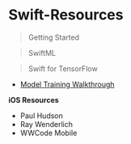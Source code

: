 # Swift-Resources

> Getting Started

> SwiftML

> Swift for TensorFlow
- [Model Training Walkthrough
](https://www.tensorflow.org/swift/tutorials/model_training_walkthrough "Model Training Walkthrough")

**iOS Resources**

- Paul Hudson
- Ray Wenderlich
- WWCode Mobile
